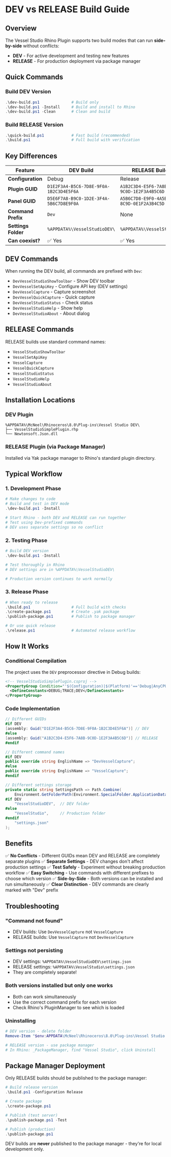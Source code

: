 # DEV vs RELEASE Build Guide

## Overview
The Vessel Studio Rhino Plugin supports two build modes that can run **side-by-side** without conflicts:

- **DEV** - For active development and testing new features
- **RELEASE** - For production deployment via package manager

## Quick Commands

### Build DEV Version
```powershell
.\dev-build.ps1              # Build only
.\dev-build.ps1 -Install     # Build and install to Rhino
.\dev-build.ps1 -Clean       # Clean and build
```

### Build RELEASE Version
```powershell
.\quick-build.ps1            # Fast build (recommended)
.\build.ps1                  # Full build with verification
```

## Key Differences

| Feature | DEV Build | RELEASE Build |
|---------|-----------|---------------|
| **Configuration** | Debug | Release |
| **Plugin GUID** | `D1E2F3A4-B5C6-7D8E-9F0A-1B2C3D4E5F6A` | `A1B2C3D4-E5F6-7A8B-9C0D-1E2F3A4B5C6D` |
| **Panel GUID** | `D5E6F7A8-B9C0-1D2E-3F4A-5B6C7D8E9F0A` | `A5B6C7D8-E9F0-4A5B-8C9D-0E1F2A3B4C5D` |
| **Command Prefix** | `Dev` | None |
| **Settings Folder** | `%APPDATA%\VesselStudioDEV\` | `%APPDATA%\VesselStudio\` |
| **Can coexist?** | ✅ Yes | ✅ Yes |

## DEV Commands

When running the DEV build, all commands are prefixed with `Dev`:

- `DevVesselStudioShowToolbar` - Show DEV toolbar
- `DevVesselSetApiKey` - Configure API key (DEV settings)
- `DevVesselCapture` - Capture screenshot
- `DevVesselQuickCapture` - Quick capture
- `DevVesselStudioStatus` - Check status
- `DevVesselStudioHelp` - Show help
- `DevVesselStudioAbout` - About dialog

## RELEASE Commands

RELEASE builds use standard command names:

- `VesselStudioShowToolbar`
- `VesselSetApiKey`
- `VesselCapture`
- `VesselQuickCapture`
- `VesselStudioStatus`
- `VesselStudioHelp`
- `VesselStudioAbout`

## Installation Locations

### DEV Plugin
```
%APPDATA%\McNeel\Rhinoceros\8.0\Plug-ins\Vessel Studio DEV\
├── VesselStudioSimplePlugin.rhp
└── Newtonsoft.Json.dll
```

### RELEASE Plugin (via Package Manager)
Installed via Yak package manager to Rhino's standard plugin directory.

## Typical Workflow

### 1. Development Phase
```powershell
# Make changes to code
# Build and test in DEV mode
.\dev-build.ps1 -Install

# Start Rhino - both DEV and RELEASE can run together
# Test using Dev-prefixed commands
# DEV uses separate settings so no conflict
```

### 2. Testing Phase
```powershell
# Build DEV version
.\dev-build.ps1 -Install

# Test thoroughly in Rhino
# DEV settings are in %APPDATA%\VesselStudioDEV\

# Production version continues to work normally
```

### 3. Release Phase
```powershell
# When ready to release
.\build.ps1                  # Full build with checks
.\create-package.ps1         # Create .yak package
.\publish-package.ps1        # Publish to package manager

# Or use quick release
.\release.ps1                # Automated release workflow
```

## How It Works

### Conditional Compilation
The project uses the `DEV` preprocessor directive in Debug builds:

```xml
<!-- VesselStudioSimplePlugin.csproj -->
<PropertyGroup Condition="'$(Configuration)|$(Platform)'=='Debug|AnyCPU'">
  <DefineConstants>DEBUG;TRACE;DEV</DefineConstants>
</PropertyGroup>
```

### Code Implementation
```csharp
// Different GUIDs
#if DEV
[assembly: Guid("D1E2F3A4-B5C6-7D8E-9F0A-1B2C3D4E5F6A")] // DEV
#else
[assembly: Guid("A1B2C3D4-E5F6-7A8B-9C0D-1E2F3A4B5C6D")] // RELEASE
#endif

// Different command names
#if DEV
public override string EnglishName => "DevVesselCapture";
#else
public override string EnglishName => "VesselCapture";
#endif

// Different settings storage
private static string SettingsPath => Path.Combine(
    Environment.GetFolderPath(Environment.SpecialFolder.ApplicationData),
#if DEV
    "VesselStudioDEV",  // DEV folder
#else
    "VesselStudio",     // Production folder
#endif
    "settings.json"
);
```

## Benefits

✅ **No Conflicts** - Different GUIDs mean DEV and RELEASE are completely separate plugins
✅ **Separate Settings** - DEV changes don't affect production settings
✅ **Test Safely** - Experiment without breaking production workflow
✅ **Easy Switching** - Use commands with different prefixes to choose which version
✅ **Side-by-Side** - Both versions can be installed and run simultaneously
✅ **Clear Distinction** - DEV commands are clearly marked with "Dev" prefix

## Troubleshooting

### "Command not found"
- DEV builds: Use `DevVesselCapture` not `VesselCapture`
- RELEASE builds: Use `VesselCapture` not `DevVesselCapture`

### Settings not persisting
- DEV settings: `%APPDATA%\VesselStudioDEV\settings.json`
- RELEASE settings: `%APPDATA%\VesselStudio\settings.json`
- They are completely separate!

### Both versions installed but only one works
- Both can work simultaneously
- Use the correct command prefix for each version
- Check Rhino's PluginManager to see which is loaded

### Uninstalling
```powershell
# DEV version - delete folder
Remove-Item "$env:APPDATA\McNeel\Rhinoceros\8.0\Plug-ins\Vessel Studio DEV" -Recurse -Force

# RELEASE version - use package manager
# In Rhino: _PackageManager, find "Vessel Studio", click Uninstall
```

## Package Manager Deployment

Only RELEASE builds should be published to the package manager:

```powershell
# Build release version
.\build.ps1 -Configuration Release

# Create package
.\create-package.ps1

# Publish (test server)
.\publish-package.ps1 -Test

# Publish (production)
.\publish-package.ps1
```

DEV builds are **never** published to the package manager - they're for local development only.
